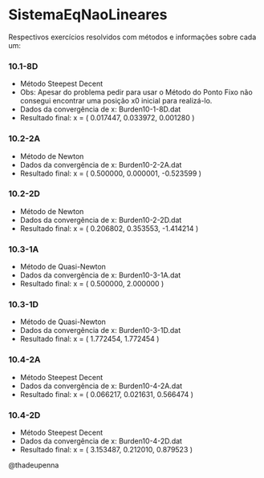 # SistemaEqNaoLineares

Respectivos exercícios resolvidos com métodos e informações sobre cada um:  

### 10.1-8D  
* Método Steepest Decent  
* Obs: Apesar do problema pedir para usar o Método do Ponto Fixo não consegui encontrar uma posição x0 inicial para realizá-lo.  
* Dados da convergência de x: Burden10-1-8D.dat  
* Resultado final: x = ( 0.017447, 0.033972, 0.001280 )
### 10.2-2A
* Método de Newton  
* Dados da convergência de x: Burden10-2-2A.dat  
* Resultado final: x = ( 0.500000, 0.000001, -0.523599 )  
### 10.2-2D
* Método de Newton  
* Dados da convergência de x: Burden10-2-2D.dat  
* Resultado final: x = ( 0.206802, 0.353553, -1.414214 )   
### 10.3-1A   
* Método de Quasi-Newton    
* Dados da convergência de x: Burden10-3-1A.dat    
* Resultado final: x = ( 0.500000, 2.000000 )     
### 10.3-1D
* Método de Quasi-Newton  
* Dados da convergência de x: Burden10-3-1D.dat  
* Resultado final: x = ( 1.772454, 1.772454 )   
### 10.4-2A
* Método Steepest Decent   
* Dados da convergência de x: Burden10-4-2A.dat  
* Resultado final: x = ( 0.066217, 0.021631, 0.566474 )   
### 10.4-2D
* Método Steepest Decent  
* Dados da convergência de x: Burden10-4-2D.dat  
* Resultado final: x = ( 3.153487, 0.212010, 0.879523 )    

@thadeupenna
